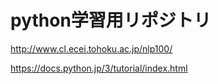 # python学習用リポジトリ
http://www.cl.ecei.tohoku.ac.jp/nlp100/

https://docs.python.jp/3/tutorial/index.html
